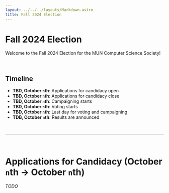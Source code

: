 ```yaml
---
layout: ../../../layouts/Markdown.astro
title: Fall 2024 Election
---
```


# Fall 2024 Election

Welcome to the Fall 2024 Election for the MUN Computer Science Society!

<br />

## Timeline

- **TBD, October `n`th**: Applications for candidacy open
- **TBD, October `n`th**: Applications for candidacy close
- **TBD, October `n`th**: Campaigning starts
- **TBD, October `n`th**: Voting starts
- **TBD, October `n`th**: Last day for voting and campaigning
- **TDB, October `n`th**: Results are announced

<br />

---

<br />

# Applications for Candidacy (October `n`th → October `n`th)

_TODO_
